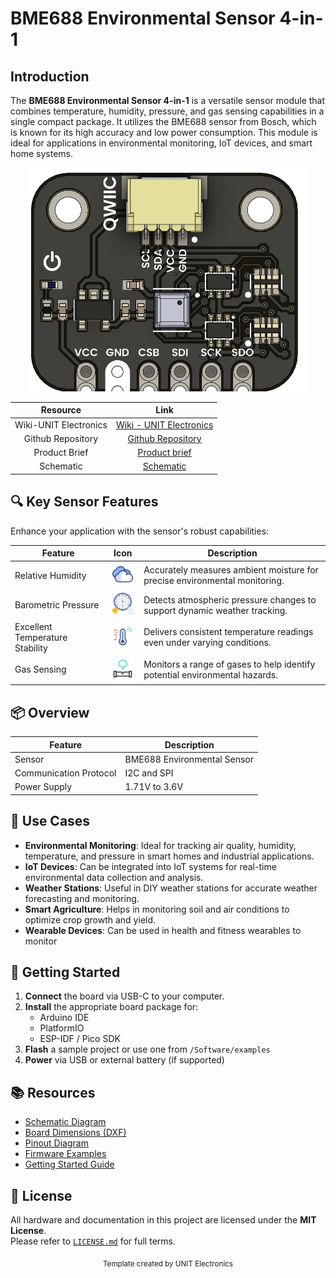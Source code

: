 
# BME688 Environmental Sensor 4-in-1

## Introduction

The **BME688 Environmental Sensor 4-in-1** is a versatile sensor module that combines temperature, humidity, pressure, and gas sensing capabilities in a single compact package. It utilizes the BME688 sensor from Bosch, which is known for its high accuracy and low power consumption. This module is ideal for applications in environmental monitoring, IoT devices, and smart home systems.

<div align="center">
  <img src="hardware/resources/unit_top_v_1_0_0_bme688_enviromental_sensor_4_in_1.png" width="450px" alt="Development Board">
  <p><em></em></p>
</div>



<div align="center">

| Resource | Link |
|:--------:|:----:|
| Wiki-UNIT Electronics | [Wiki - UNIT Electronics](https://unit-electronics-mx.github.io/wiki_uelectronics/docs/Sensors/bme688) |
| Github Repository | [Github Repository](https://github.com/UNIT-Electronics-MX/unit_bme688_environmental_sensor_4_in_1) |
| Product Brief | [Product brief](hhttps://unit-electronics-mx.github.io/unit_bme688_environmental_sensor_4_in_1/datasheet_professional.html) |
| Schematic | [Schematic](https://unit-electronics-mx.github.io/unit_bme688_environmental_sensor_4_in_1/unit_sch_v_1_0_0_bme688_environmental_sensor_4_in_1.pdf) |

</div>


## 🔍 Key Sensor Features

Enhance your application with the sensor's robust capabilities:

<div align="center">

| Feature                         | Icon                                                                                         | Description                                                                                |
|---------------------------------|----------------------------------------------------------------------------------------------|--------------------------------------------------------------------------------------------|
| Relative Humidity               | <img src="hardware/resources/img/clouds.gif" width="50" alt="Relative Humidity Icon">         | Accurately measures ambient moisture for precise environmental monitoring.               |
| Barometric Pressure             | <img src="hardware/resources/img/rain.png" width="50" alt="Barometric Pressure Icon">          | Detects atmospheric pressure changes to support dynamic weather tracking.                |
| Excellent Temperature Stability | <img src="hardware/resources/img/temperature.gif" width="50" alt="Temperature Stability Icon"> | Delivers consistent temperature readings even under varying conditions.                  |
| Gas Sensing                     | <img src="hardware/resources/img/gas-leak.gif" width="50" alt="Gas Sensing Icon">              | Monitors a range of gases to help identify potential environmental hazards.              |

</div>

## 📦 Overview
<div align="center">

| Feature                 | Description                      |
|-------------------------|----------------------------------|
| Sensor                  | BME688 Environmental Sensor      |
| Communication Protocol  | I2C and SPI                       |
| Power Supply            | 1.71V to 3.6V                     |

</div>


## 🧪 Use Cases

- **Environmental Monitoring**: Ideal for tracking air quality, humidity, temperature, and pressure in smart homes and industrial applications.
- **IoT Devices**: Can be integrated into IoT systems for real-time environmental data collection and analysis.
- **Weather Stations**: Useful in DIY weather stations for accurate weather forecasting and monitoring.
- **Smart Agriculture**: Helps in monitoring soil and air conditions to optimize crop growth and yield.
- **Wearable Devices**: Can be used in health and fitness wearables to monitor


## 🚀 Getting Started

1. **Connect** the board via USB-C to your computer.
2. **Install** the appropriate board package for:
   - Arduino IDE
   - PlatformIO
   - ESP-IDF / Pico SDK
3. **Flash** a sample project or use one from `/Software/examples`
4. **Power** via USB or external battery (if supported)


## 📚 Resources

- [Schematic Diagram](hardware/schematic.pdf)
- [Board Dimensions (DXF)](docs/dimensions.dxf)
- [Pinout Diagram](docs/pinout.png)
- [Firmware Examples](firmware/)
- [Getting Started Guide](docs/getting_started.md)


## 📝 License

All hardware and documentation in this project are licensed under the **MIT License**.  
Please refer to [`LICENSE.md`](LICENSE.md) for full terms.



<div align="center">
  <sub>Template created by UNIT Electronics </sub>
</div>


